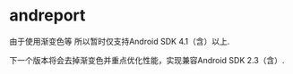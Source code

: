 andreport
=========

由于使用渐变色等 所以暂时仅支持Android SDK 4.1（含）以上.

下一个版本将会去掉渐变色并重点优化性能，实现兼容Android SDK 2.3（含）.
